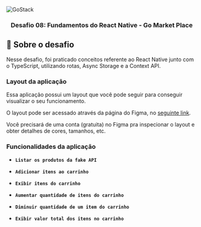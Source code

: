 <img alt="GoStack" src="https://storage.googleapis.com/golden-wind/bootcamp-gostack/header-desafios-new.png" />

<h3 align="center">
  Desafio 08: Fundamentos do React Native - Go Market Place
</h3>

## :rocket: Sobre o desafio

Nesse desafio, foi praticado conceitos referente ao React Native junto com o TypeScript, utilizando rotas, Async Storage e a Context API.

### Layout da aplicação

Essa aplicação possui um layout que você pode seguir para conseguir visualizar o seu funcionamento.

O layout pode ser acessado através da página do Figma, no [seguinte link](https://www.figma.com/file/VgK3hsmyGbqiGu9FdqfUzF/GoMarketplace?node-id=0%3A1).

Você precisará de uma conta (gratuita) no Figma pra inspecionar o layout e obter detalhes de cores, tamanhos, etc.

### Funcionalidades da aplicação

- **`Listar os produtos da fake API`**

- **`Adicionar itens ao carrinho`**

- **`Exibir itens do carrinho`**

- **`Aumentar quantidade de itens do carrinho`**

- **`Diminuir quantidade de um item do carrinho`**

- **`Exibir valor total dos itens no carrinho`**
